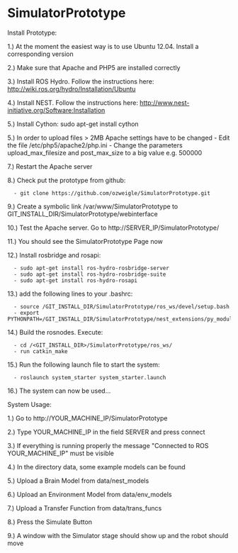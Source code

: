 SimulatorPrototype
==================

Install Prototype:

1.) At the moment the easiest way is to use Ubuntu 12.04. Install a corresponding version

2.) Make sure that Apache and PHP5 are installed correctly

3.) Install ROS Hydro. Follow the instructions here: http://wiki.ros.org/hydro/Installation/Ubuntu

4.) Install NEST. Follow the instructions here: http://www.nest-initiative.org/Software:Installation

5.) Install Cython: sudo apt-get install cython

5.) In order to upload files > 2MB Apache settings have to be changed
      - Edit the file /etc/php5/apache2/php.ini 
      - Change the parameters upload_max_filesize and post_max_size to a big value e.g. 500000
      
7.) Restart the Apache server

8.) Check put the prototype from github: 

      - git clone https://github.com/ozweigle/SimulatorPrototype.git

9.) Create a symbolic link /var/www/SimulatorPrototype to GIT_INSTALL_DIR/SimulatorPrototype/webinterface

10.) Test the Apache server. Go to http://SERVER_IP/SimulatorPrototype/

11.) You should see the SimulatorPrototype Page now

12.) Install rosbridge and rosapi:

      - sudo apt-get install ros-hydro-rosbridge-server
      - sudo apt-get install ros-hydro-rosbridge-suite
      - sudo apt-get install ros-hydro-rosapi
      
13.) add the following lines to your .bashrc:

      - source /GIT_INSTALL_DIR/SimulatorPrototype/ros_ws/devel/setup.bash
      - export PYTHONPATH=/GIT_INSTALL_DIR/SimulatorPrototype/nest_extensions/py_modules:$PYTHONPATH
      
14.) Build the rosnodes. Execute:

      - cd /<GIT_INSTALL_DIR>/SimulatorPrototype/ros_ws/  
      - run catkin_make

15.) Run the following launch file to start the system: 

      - roslaunch system_starter system_starter.launch

16.) The system can now be used...


System Usage:

1.) Go to http://YOUR_MACHINE_IP/SimulatorPrototype

2.) Type YOUR_MACHINE_IP in the field SERVER and press connect

3.) If everything is running properly the message "Connected to ROS YOUR_MACHINE_IP" must be visible

4.) In the directory data, some example models can be found 

5.) Upload a Brain Model from data/nest_models

6.) Upload an Environment Model from data/env_models

7.) Upload a Transfer Function from data/trans_funcs

8.) Press the Simulate Button

9.) A window with the Simulator stage should show up and the robot should move
